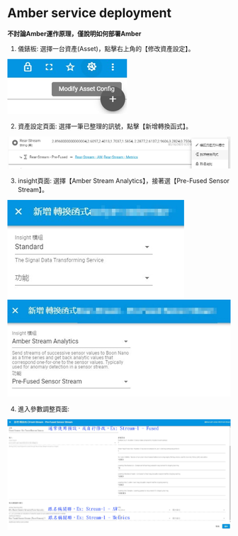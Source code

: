 # Amber service deployment

**不討論Amber運作原理，僅說明如何部署Amber**

1. 儀錶板: 選擇一台資產(Asset)，點擊右上角的【修改資產設定】。

![pics-1](./img/asset_config.jpg)

2. 資產設定頁面: 選擇一筆已整理的訊號，點擊【新增轉換函式】。

![pics-2](./img/add_transformation.jpg)

3. insight頁面: 選擇【Amber Stream Analytics】，接著選【Pre-Fused Sensor Stream】。

![pics-3](./img/insight.jpg) ![pics-4](./img/amber_module.jpg)

4. 進入參數調整頁面:

![pics-5](./img/amber_parameter.jpg)
